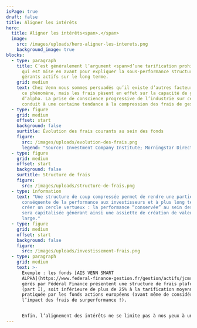 ```yaml
---
isPage: true
draft: false
title: Aligner les intérêts
hero:
  title: Aligner les intérêts<span>.</span>
  image:
    src: /images/uploads/hero-aligner-les-interets.png
    background_image: true
blocks:
  - type: paragraph
    title: C’est généralement l’argument <span>d’une tarification prohibitive</span>
      qui est mise en avant pour expliquer la sous-performance structurelle des
      gérants actifs sur le long terme.
    grid: medium
    text: Chez Venn nous sommes persuadés qu’il existe d’autres facteurs expliquant
      ce phénomène, mais les frais pèsent en effet sur la capacité de génération
      d’alpha. La prise de conscience progressive de l’industrie sur ce sujet
      conduit à une certaine tendance à la compression des frais de gestion.
  - type: figure
    grid: medium
    offset: start
    background: false
    surtitle: Évolution des frais courants au sein des fonds
    figure:
      src: /images/uploads/evolution-des-frais.png
      legend: "Source: Investment Company Institute; Morningstar Direct"
  - type: figure
    grid: medium
    offset: start
    background: false
    surtitle: Structure de frais
    figure:
      src: /images/uploads/structure-de-frais.png
  - type: information
    text: "Une structure de coup compressée permet de rendre une partie plus
      conséquente de la performance aux investisseurs et à plus long terme de
      créer un cercle vertueux : la performance “conservée” au sein des fonds
      sera capitalisée générant ainsi une assiette de création de valeur plus
      large."
  - type: figure
    grid: medium
    offset: start
    background: false
    figure:
      src: /images/uploads/investissement-frais.png
  - type: paragraph
    grid: medium
    text: >-
      Exemple : les fonds [AIS VENN SMART
      ALPHA](https://www.federal-finance-gestion.fr/gestion/actifs/jcms/c_101461/ais-venn-smart-alpha-us)
      gérés par Fédéral Finance présentent une structure de frais plafonnée à 1%
      (part I), soit inférieure de plus de 25% à la tarification moyenne
      pratiquée par les fonds actions européens (avant même de considérer
      l’impact des frais de surperformance !). 


      Enfin, l’alignement des intérêts ne se limite pas à nos yeux à une politique tarifaire. Cela passe aussi par de la transparence, une liquidité optimale, etc…
---
```

